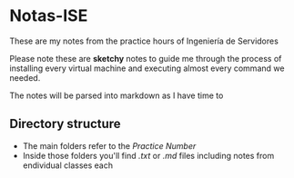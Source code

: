 # Notas-ISE
These are my notes from the practice hours of Ingeniería de Servidores

Please note these are **sketchy** notes to guide me through the process of installing every virtual machine and executing almost every command we needed.

The notes will be parsed into markdown as I have time to

## Directory structure
- The main folders refer to the *Practice Number*
- Inside those folders you'll find *.txt* or *.md* files including notes from endividual classes each
